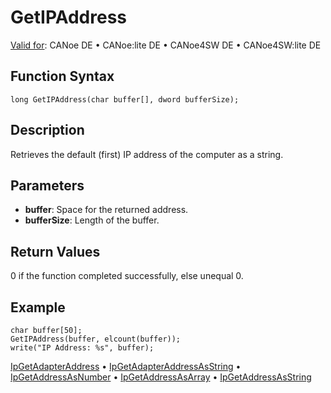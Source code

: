 # GetIPAddress

[Valid for](../../../Shared/FeatureAvailability.md): CANoe DE • CANoe:lite DE • CANoe4SW DE • CANoe4SW:lite DE

## Function Syntax

```plaintext
long GetIPAddress(char buffer[], dword bufferSize);
```

## Description

Retrieves the default (first) IP address of the computer as a string.

## Parameters

- **buffer**: Space for the returned address.
- **bufferSize**: Length of the buffer.

## Return Values

0 if the function completed successfully, else unequal 0.

## Example

```plaintext
char buffer[50];
GetIPAddress(buffer, elcount(buffer));
write("IP Address: %s", buffer);
```

[IpGetAdapterAddress](../../TCPIPAPI/Functions/CAPLfunctionIPGetAdapterAddress.md) • [IpGetAdapterAddressAsString](../../TCPIPAPI/Functions/CAPLfunctionIPGetAdapterAddressAsString.md) • [IpGetAddressAsNumber](../../TCPIPAPI/Functions/CAPLfunctionIPGetAddressAsNumber.md) • [IpGetAddressAsArray](../../TCPIPAPI/Functions/CAPLfunctionIPGetAddressAsArray.md) • [IpGetAddressAsString](../../TCPIPAPI/Functions/CAPLfunctionIPGetAddressAsString.md)
